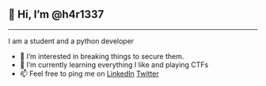 ## 👋 Hi, I’m @h4r1337

-----------------------------------------------

I am a student and a python developer 

- 👀 I’m interested in breaking things to secure them.
- 🌱 I’m currently learning everything I like and playing CTFs
- 📫 Feel free to ping me on [LinkedIn](https://www.linkedin.com/in/hari-sankar-rs-4bb222203/) [Twitter](twitter.com/h4r1337)

